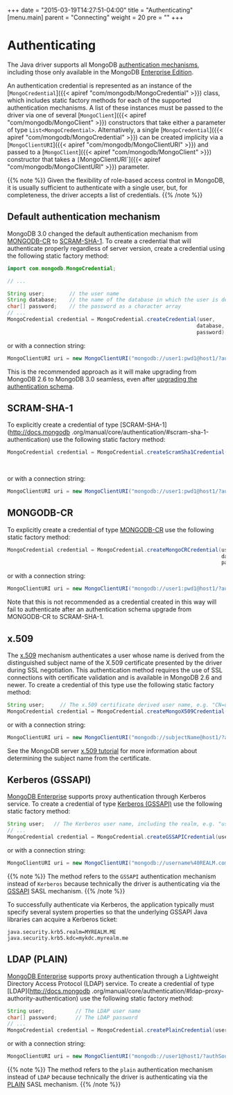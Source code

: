 +++
date = "2015-03-19T14:27:51-04:00"
title = "Authenticating"
[menu.main]
  parent = "Connecting"
  weight = 20
  pre = "<i class='fa'></i>"
+++

# Authenticating

The Java driver supports all MongoDB [authentication mechanisms](http://docs.mongodb.org/manual/core/authentication/), including those
only available in the MongoDB [Enterprise Edition](http://docs.mongodb.org/manual/administration/install-enterprise/).

An authentication credential is represented as an instance of the
[`MongoCredential`]({{< apiref "com/mongodb/MongoCredential" >}}) class, which includes static factory methods for
each of the supported authentication mechanisms.  A list of these instances must be passed to the driver via one of several
[`MongoClient`]({{< apiref "com/mongodb/MongoClient" >}}) constructors that take either a 
parameter of type `List<MongoCredential>`.  Alternatively, a single [`MongoCredential`]({{< apiref "com/mongodb/MongoCredential" >}})
can be created implicity via a 
[`MongoClientURI`]({{< apiref "com/mongodb/MongoClientURI" >}}) and passed to a [`MongoClient`]({{< apiref "com/mongodb/MongoClient" >}})
constructor that takes a `[`MongoClientURI`]({{< apiref "com/mongodb/MongoClientURI" >}}) parameter. 

{{% note %}}
Given the flexibility of role-based access control in MongoDB, it is usually sufficient to authenticate with a single user, but, for completeness, the driver accepts a list of credentials.
{{% /note %}}

## Default authentication mechanism

MongoDB 3.0 changed the default authentication mechanism from
[MONGODB-CR](http://docs.mongodb.org/manual/core/authentication/#mongodb-cr-authentication) to
[SCRAM-SHA-1](http://docs.mongodb.org/manual/core/authentication/#scram-sha-1-authentication).  To create a credential that will
authenticate properly regardless of server version, create a credential using the following static factory method:

 ```java
import com.mongodb.MongoCredential;

// ...

String user;        // the user name
String database;    // the name of the database in which the user is defined
char[] password;    // the password as a character array
// ...
MongoCredential credential = MongoCredential.createCredential(user,
                                                              database,
                                                              password);
```

or with a connection string:

```java
MongoClientURI uri = new MongoClientURI("mongodb://user1:pwd1@host1/?authSource=db1");
```

This is the recommended approach as it will make upgrading from MongoDB 2.6 to MongoDB 3.0 seamless, even after [upgrading the
authentication schema](http://docs.mongodb.org/manual/release-notes/3.0-scram/#upgrade-mongodb-cr-to-scram).


## SCRAM-SHA-1

To explicitly create a credential of type [SCRAM-SHA-1](http://docs.mongodb .org/manual/core/authentication/#scram-sha-1-authentication)
use the following static factory method:

```java
MongoCredential credential = MongoCredential.createScramSha1Credential(user,
                                                                       database,
                                                                       password);
```

or with a connection string:

```java
MongoClientURI uri = new MongoClientURI("mongodb://user1:pwd1@host1/?authSource=db1&authMechanism=SCRAM-SHA-1");
```

## MONGODB-CR

To explicitly create a credential of type [MONGODB-CR](http://docs.mongodb.org/manual/core/authentication/#mongodb-cr-authentication)
use the following static factory method:

```java
MongoCredential credential = MongoCredential.createMongoCRCredential(user,
                                                                     database,
                                                                     password);
```

or with a connection string:

```java
MongoClientURI uri = new MongoClientURI("mongodb://user1:pwd1@host1/?authSource=db1&authMechanism=MONGODB-CR");
```

Note that this is not recommended as a credential created in this way will fail to authenticate after an authentication schema upgrade
from MONGODB-CR to SCRAM-SHA-1.

## x.509

The [x.509](http://docs.mongodb.org/manual/core/authentication/#x-509-certificate-authentication) mechanism authenticates a user
whose name is derived from the distinguished subject name of the X.509 certificate presented by the driver during SSL negotiation. This
authentication method requires the use of SSL connections with certificate validation and is available in MongoDB 2.6 and newer. To
create a credential of this type use the following static factory method:

```java
String user;     // The x.509 certificate derived user name, e.g. "CN=user,OU=OrgUnit,O=myOrg,..."
MongoCredential credential = MongoCredential.createMongoX509Credential(user);
```

or with a connection string:

```java
MongoClientURI uri = new MongoClientURI("mongodb://subjectName@host1/?authMechanism=MONGODB-X509");
```

See the MongoDB server
[x.509 tutorial](http://docs.mongodb.org/manual/tutorial/configure-x509-client-authentication/#add-x-509-certificate-subject-as-a-user) for
more information about determining the subject name from the certificate.

## Kerberos (GSSAPI)

[MongoDB Enterprise](http://www.mongodb.com/products/mongodb-enterprise) supports proxy authentication through Kerberos service.  To
create a credential of type [Kerberos (GSSAPI)](http://docs.mongodb.org/manual/core/authentication/#kerberos-authentication) use the
following static factory method:

```java
String user;   // The Kerberos user name, including the realm, e.g. "user1@MYREALM.ME"
// ...
MongoCredential credential = MongoCredential.createGSSAPICredential(user);
```

or with a connection string:

```java
MongoClientURI uri = new MongoClientURI("mongodb://username%40REALM.com@host1/?authMechanism=GSSAPI");
```

{{% note %}}
The method refers to the `GSSAPI` authentication mechanism instead of `Kerberos` because technically the driver is authenticating via the [GSSAPI](https://tools.ietf.org/html/rfc4752) SASL mechanism.
{{% /note %}}

To successfully authenticate via Kerberos, the application typically must specify several system properties so that the underlying GSSAPI
Java libraries can acquire a Kerberos ticket:

    java.security.krb5.realm=MYREALM.ME
    java.security.krb5.kdc=mykdc.myrealm.me


## LDAP (PLAIN)

[MongoDB Enterprise](http://www.mongodb.com/products/mongodb-enterprise) supports proxy authentication through a Lightweight Directory
Access Protocol (LDAP) service.  To create a credential of type [LDAP](http://docs.mongodb
.org/manual/core/authentication/#ldap-proxy-authority-authentication) use the following static factory method:

```java
String user;          // The LDAP user name
char[] password;      // The LDAP password
// ...
MongoCredential credential = MongoCredential.createPlainCredential(user, "$external", password);
```

or with a connection string:

```java
MongoClientURI uri = new MongoClientURI("mongodb://user1@host1/?authSource=$external&authMechanism=PLAIN");
```

{{% note %}}
The method refers to the `plain` authentication mechanism instead of `LDAP` because technically the driver is authenticating via the [PLAIN](https://www.ietf.org/rfc/rfc4616.txt) SASL mechanism.
{{% /note %}}
